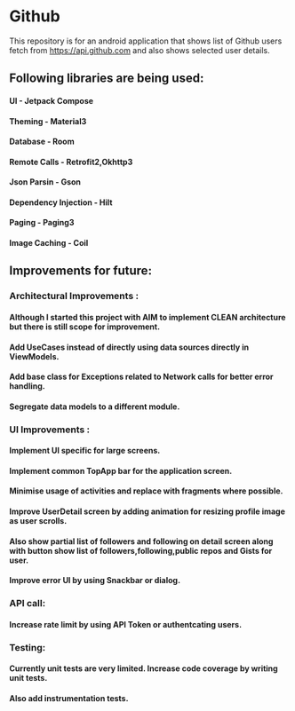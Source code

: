 # Github
This repository is for an android application that shows list of Github users fetch from https://api.github.com and also shows selected user details.

## Following libraries are being used:
#### UI - Jetpack Compose  
#### Theming - Material3  
#### Database - Room  
#### Remote Calls - Retrofit2,Okhttp3  
#### Json Parsin - Gson  
#### Dependency Injection - Hilt  
#### Paging - Paging3  
#### Image Caching - Coil  

## Improvements for future:  
### Architectural Improvements :  
  #### Although I started this project with AIM to implement CLEAN architecture but there is still scope for improvement.  
  #### Add UseCases instead of directly using data sources directly in ViewModels.  
  #### Add base class for Exceptions related to Network calls for better error handling.  
  #### Segregate data models to a different module.  

### UI Improvements :  
  #### Implement UI specific for large screens.   
  #### Implement common TopApp bar for the application screen.  
  #### Minimise usage of activities and replace with fragments where possible.  
  #### Improve UserDetail screen by adding animation for resizing profile image as user scrolls.  
  #### Also show partial list of followers and following on detail screen along with button show list of followers,following,public repos and Gists for user.  
  #### Improve error UI by using Snackbar or dialog.  

### API call:
  #### Increase rate limit by using API Token or authentcating users.  


### Testing:
 #### Currently unit tests are very limited. Increase code coverage by writing unit tests.  
 #### Also add instrumentation tests.  

  
